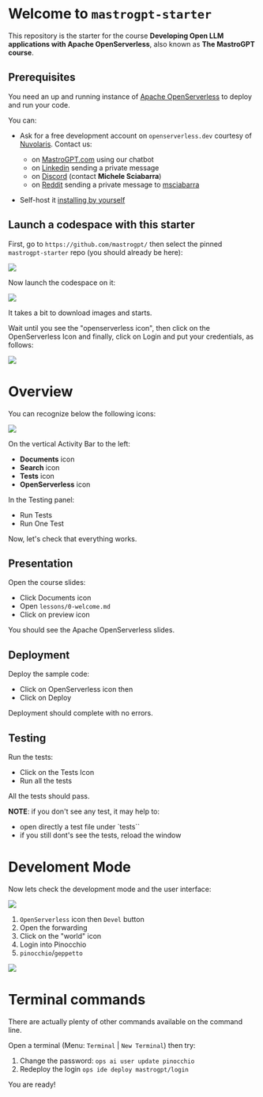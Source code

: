 # Welcome to `mastrogpt-starter`

This repository is the starter for the course **Developing Open LLM applications with Apache OpenServerless**, also known as **The MastroGPT course**.

## Prerequisites

You need an up and running instance of [Apache OpenServerless](https://openserverless.apache.org) to deploy and run your code. 

You can:
-  Ask for a free development account on `openserverless.dev` courtesy of [Nuvolaris](http://nuvolaris.io). Contact us:
   - on [MastroGPT.com](https://mastrogpt.nuvolaris.dev) using our chatbot
   - on [Linkedin](https://linkedin.com/in/msciab) sending a private message 
   - on [Discord](https://bit.ly/openserverless-discord) (contact **Michele Sciabarra**)
   - on [Reddit](https://reddit.com/r/openserverless) sending a private message to [msciabarra](https://reddit.com/u/msciabarra)
  
- Self-host it [installing by yourself](https://openserverless.apache.org/docs/installation/)


## Launch a codespace with this starter

First, go to `https://github.com/mastrogpt/` then select the pinned `mastrogpt-starter` repo (you should already be here):

![](lessons/assets/starter.png)

Now launch the codespace on it:

![](lessons/assets/codespaces.png)

It takes a bit to download images and starts.

Wait until you see the "openserverless icon", then click on the  OpenServerless Icon and finally, click on Login and put your credentials, as follows:

![](lessons/assets/environment.png)


# Overview

You can recognize below the following icons:

![](lessons/assets/icons.png)

On the vertical Activity Bar to the left:

- **Documents** icon
- **Search** icon
- **Tests** icon
- **OpenServerless** icon

In the Testing panel:
- Run Tests
- Run One Test

Now, let's check that everything works.

## Presentation

Open the course slides:

- Click Documents icon
- Open `lessons/0-welcome.md`
- Click on preview icon

You should see the Apache OpenServerless slides.

## Deployment

Deploy the sample code:

- Click on OpenServerless icon then
- Click on Deploy

Deployment should complete with no errors.

## Testing

Run the tests:

- Click on the Tests Icon 
- Run all the tests

All the tests should pass.

**NOTE**: if you don't see any test, it may help to:

- open directly a test file under `tests``
- if you still dont's see the tests, reload the window

# Develoment Mode

Now lets check the development mode and the user interface:

![](lessons/assets/devmode.png)

1. `OpenServerless` icon then `Devel` button
1. Open the forwarding
1. Click on the "world" icon
1. Login into Pinocchio
1.  `pinocchio`/`geppetto`

![](lessons/assets/pinocchio.png)

# Terminal commands

There are actually plenty of other commands available on the command line.

Open a terminal (Menu: `Terminal` | `New Terminal`) then try:

1. Change the password: `ops ai user update pinocchio`
1. Redeploy the login `ops ide deploy mastrogpt/login`

You are ready!




